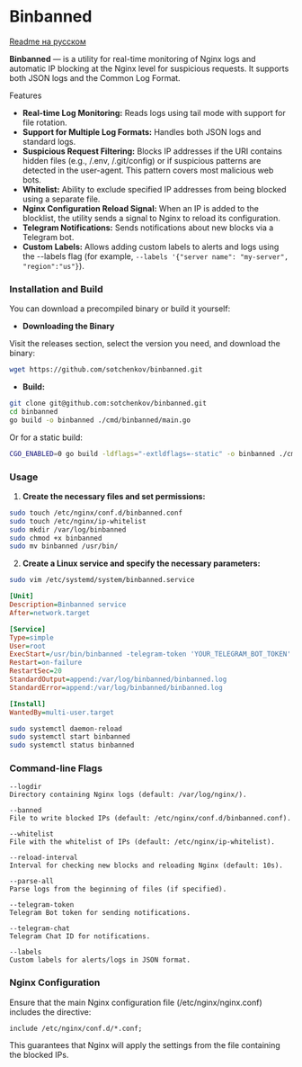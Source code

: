 # Binbanned

[Readme на русском](https://github.com/sotchenkov/binbanned/blob/main/README-RU.md)

**Binbanned** — is a utility for real-time monitoring of Nginx logs and automatic IP blocking at the Nginx level for suspicious requests. It supports both JSON logs and the Common Log Format.

Features

- **Real-time Log Monitoring:** Reads logs using tail mode with support for file rotation.
- **Support for Multiple Log Formats:** Handles both JSON logs and standard logs.
- **Suspicious Request Filtering:** Blocks IP addresses if the URI contains hidden files (e.g., /.env, /.git/config) or if suspicious patterns are detected in the user-agent. This pattern covers most malicious web bots.
- **Whitelist:** Ability to exclude specified IP addresses from being blocked using a separate file.
- **Nginx Configuration Reload Signal:** When an IP is added to the blocklist, the utility sends a signal to Nginx to reload its configuration.
- **Telegram Notifications:** Sends notifications about new blocks via a Telegram bot.
- **Custom Labels:** Allows adding custom labels to alerts and logs using the --labels flag (for example, `--labels '{"server name": "my-server", "region":"us"}`).

### Installation and Build

You can download a precompiled binary or build it yourself:

* **Downloading the Binary**

Visit the releases section, select the version you need, and download the binary:
```bash
wget https://github.com/sotchenkov/binbanned.git
```

* **Build:**
```bash
git clone git@github.com:sotchenkov/binbanned.git
cd binbanned
go build -o binbanned ./cmd/binbanned/main.go
```
Or for a static build:
```bash
CGO_ENABLED=0 go build -ldflags="-extldflags=-static" -o binbanned ./cmd/binbanned/main.go
```

### Usage

1. **Create the necessary files and set permissions:**
```bash
sudo touch /etc/nginx/conf.d/binbanned.conf
sudo touch /etc/nginx/ip-whitelist
sudo mkdir /var/log/binbanned
sudo chmod +x binbanned
sudo mv binbanned /usr/bin/
```

2. **Create a Linux service and specify the necessary parameters:**
```bash
sudo vim /etc/systemd/system/binbanned.service
```

```ini
[Unit]
Description=Binbanned service
After=network.target

[Service]
Type=simple
User=root
ExecStart=/usr/bin/binbanned -telegram-token 'YOUR_TELEGRAM_BOT_TOKEN' -telegram-chat 'YOUR_TELEGRAM_CHAT_ID' --labels '{"server name": "my-server", "region":"ru"}'
Restart=on-failure
RestartSec=20
StandardOutput=append:/var/log/binbanned/binbanned.log
StandardError=append:/var/log/binbanned/binbanned.log

[Install]
WantedBy=multi-user.target
```

```bash
sudo systemctl daemon-reload
sudo systemctl start binbanned
sudo systemctl status binbanned
```

### Command-line Flags

    --logdir
    Directory containing Nginx logs (default: /var/log/nginx/).

    --banned
    File to write blocked IPs (default: /etc/nginx/conf.d/binbanned.conf).

    --whitelist
    File with the whitelist of IPs (default: /etc/nginx/ip-whitelist).

    --reload-interval
    Interval for checking new blocks and reloading Nginx (default: 10s).

    --parse-all
    Parse logs from the beginning of files (if specified).

    --telegram-token
    Telegram Bot token for sending notifications.

    --telegram-chat
    Telegram Chat ID for notifications.

    --labels
    Custom labels for alerts/logs in JSON format.

### Nginx Configuration

Ensure that the main Nginx configuration file (/etc/nginx/nginx.conf) includes the directive:
```
include /etc/nginx/conf.d/*.conf;
```
This guarantees that Nginx will apply the settings from the file containing the blocked IPs.